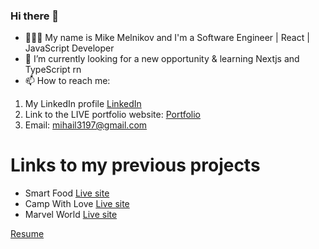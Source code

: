 ### Hi there 👋

- 👨🏼‍💻 My name is Mike Melnikov and I'm a Software Engineer | React | JavaScript Developer
- 🌱 I’m currently looking for a new opportunity & learning Nextjs and TypeScript rn
- 📫 How to reach me:
 1. My LinkedIn profile
[LinkedIn](https://www.linkedin.com/in/mike-mel/)
2. Link to the LIVE portfolio website: 
[Portfolio](https://portfolio-mike.herokuapp.com/)
 3. Email: mihail3197@gmail.com

# Links to my previous projects
- Smart Food
[Live site](https://mikemel31.github.io/SmartFood/)
- Camp With Love
[Live site](https://campproject-mike.herokuapp.com/home)
- Marvel World
[Live site](https://mikesmarvel.herokuapp.com/)


[Resume](https://docs.google.com/document/d/1Dkj_9h9QSagdiHZWci1YqM4ja8odGrbMItT8xGNI_1Y/edit)
